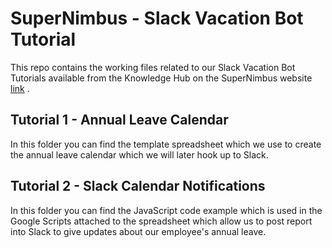 # SuperNimbus - Slack Vacation Bot Tutorial

This repo contains the working files related to our Slack Vacation Bot Tutorials available from the Knowledge Hub on the SuperNimbus website [link](https://supernimbus.net/kb/integrations/slack-vacation-bot) .

##  Tutorial 1 - Annual Leave Calendar

In this folder you can find the template spreadsheet which we use to create the annual leave calendar which we will later hook up to Slack.

##  Tutorial 2 - Slack Calendar Notifications

In this folder you can find the JavaScript code example which is used in the Google Scripts attached to the spreadsheet which allow us to post report into Slack to give updates about our employee's annual leave.

